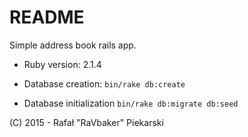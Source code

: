 README
=====

Simple address book rails app.

* Ruby version: 2.1.4

* Database creation: `bin/rake db:create`

* Database initialization `bin/rake db:migrate db:seed`


(C) 2015 -  Rafał "RaVbaker" Piekarski
